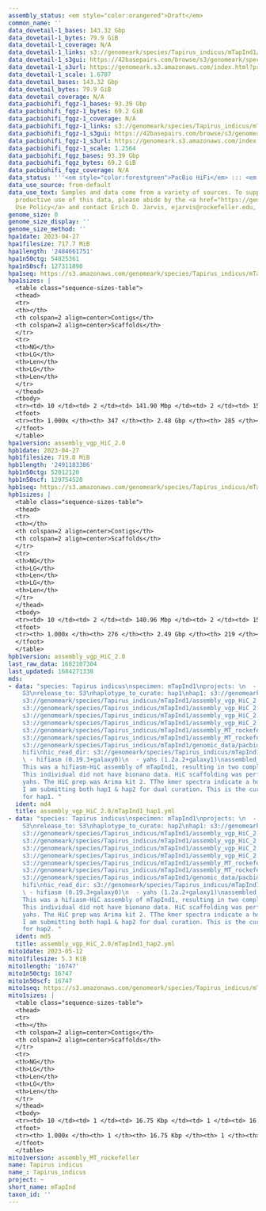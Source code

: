 ```yaml
---
assembly_status: <em style="color:orangered">Draft</em>
common_name: ''
data_dovetail-1_bases: 143.32 Gbp
data_dovetail-1_bytes: 79.9 GiB
data_dovetail-1_coverage: N/A
data_dovetail-1_links: s3://genomeark/species/Tapirus_indicus/mTapInd1/genomic_data/dovetail/<br>
data_dovetail-1_s3gui: https://42basepairs.com/browse/s3/genomeark/species/Tapirus_indicus/mTapInd1/genomic_data/dovetail/
data_dovetail-1_s3url: https://genomeark.s3.amazonaws.com/index.html?prefix=species/Tapirus_indicus/mTapInd1/genomic_data/dovetail/
data_dovetail-1_scale: 1.6707
data_dovetail_bases: 143.32 Gbp
data_dovetail_bytes: 79.9 GiB
data_dovetail_coverage: N/A
data_pacbiohifi_fqgz-1_bases: 93.39 Gbp
data_pacbiohifi_fqgz-1_bytes: 69.2 GiB
data_pacbiohifi_fqgz-1_coverage: N/A
data_pacbiohifi_fqgz-1_links: s3://genomeark/species/Tapirus_indicus/mTapInd1/genomic_data/pacbio_hifi/<br>
data_pacbiohifi_fqgz-1_s3gui: https://42basepairs.com/browse/s3/genomeark/species/Tapirus_indicus/mTapInd1/genomic_data/pacbio_hifi/
data_pacbiohifi_fqgz-1_s3url: https://genomeark.s3.amazonaws.com/index.html?prefix=species/Tapirus_indicus/mTapInd1/genomic_data/pacbio_hifi/
data_pacbiohifi_fqgz-1_scale: 1.2564
data_pacbiohifi_fqgz_bases: 93.39 Gbp
data_pacbiohifi_fqgz_bytes: 69.2 GiB
data_pacbiohifi_fqgz_coverage: N/A
data_status: '''<em style="color:forestgreen">PacBio HiFi</em> ::: <em style="color:forestgreen">Dovetail</em>'''
data_use_source: from-default
data_use_text: Samples and data come from a variety of sources. To support fair and
  productive use of this data, please abide by the <a href="https://genome10k.soe.ucsc.edu/data-use-policies/">Data
  Use Policy</a> and contact Erich D. Jarvis, ejarvis@rockefeller.edu, with any questions.
genome_size: 0
genome_size_display: ''
genome_size_method: ''
hpa1date: 2023-04-27
hpa1filesize: 717.7 MiB
hpa1length: '2484661751'
hpa1n50ctg: 54825361
hpa1n50scf: 127311890
hpa1seq: https://s3.amazonaws.com/genomeark/species/Tapirus_indicus/mTapInd1/assembly_vgp_HiC_2.0/mTapInd1.HiC.hap1.20230427.fasta.gz
hpa1sizes: |
  <table class="sequence-sizes-table">
  <thead>
  <tr>
  <th></th>
  <th colspan=2 align=center>Contigs</th>
  <th colspan=2 align=center>Scaffolds</th>
  </tr>
  <tr>
  <th>NG</th>
  <th>LG</th>
  <th>Len</th>
  <th>LG</th>
  <th>Len</th>
  </tr>
  </thead>
  <tbody>
  <tr><td> 10 </td><td> 2 </td><td> 141.90 Mbp </td><td> 2 </td><td> 156.08 Mbp </td></tr><tr><td> 20 </td><td> 5 </td><td> 87.16 Mbp </td><td> 4 </td><td> 147.66 Mbp </td></tr><tr><td> 30 </td><td> 8 </td><td> 70.66 Mbp </td><td> 5 </td><td> 137.89 Mbp </td></tr><tr><td> 40 </td><td> 12 </td><td> 58.02 Mbp </td><td> 7 </td><td> 128.76 Mbp </td></tr><tr style="background-color:#cccccc;"><td> 50 </td><td> 16 </td><td style="background-color:#88ff88;"> 54.83 Mbp </td><td> 9 </td><td style="background-color:#88ff88;"> 127.31 Mbp </td></tr><tr><td> 60 </td><td> 21 </td><td> 43.62 Mbp </td><td> 11 </td><td> 111.66 Mbp </td></tr><tr><td> 70 </td><td> 27 </td><td> 37.57 Mbp </td><td> 14 </td><td> 88.40 Mbp </td></tr><tr><td> 80 </td><td> 35 </td><td> 27.15 Mbp </td><td> 17 </td><td> 61.01 Mbp </td></tr><tr><td> 90 </td><td> 48 </td><td> 11.13 Mbp </td><td> 22 </td><td> 42.01 Mbp </td></tr><tr><td> 100 </td><td> 347 </td><td> 14.56 Kbp </td><td> 285 </td><td> 14.56 Kbp </td></tr></tbody>
  <tfoot>
  <tr><th> 1.000x </th><th> 347 </th><th> 2.48 Gbp </th><th> 285 </th><th> 2.48 Gbp </th></tr>
  </tfoot>
  </table>
hpa1version: assembly_vgp_HiC_2.0
hpb1date: 2023-04-27
hpb1filesize: 719.0 MiB
hpb1length: '2491183386'
hpb1n50ctg: 52012120
hpb1n50scf: 129754520
hpb1seq: https://s3.amazonaws.com/genomeark/species/Tapirus_indicus/mTapInd1/assembly_vgp_HiC_2.0/mTapInd1.HiC.hap2.20230427.fasta.gz
hpb1sizes: |
  <table class="sequence-sizes-table">
  <thead>
  <tr>
  <th></th>
  <th colspan=2 align=center>Contigs</th>
  <th colspan=2 align=center>Scaffolds</th>
  </tr>
  <tr>
  <th>NG</th>
  <th>LG</th>
  <th>Len</th>
  <th>LG</th>
  <th>Len</th>
  </tr>
  </thead>
  <tbody>
  <tr><td> 10 </td><td> 2 </td><td> 140.96 Mbp </td><td> 2 </td><td> 155.12 Mbp </td></tr><tr><td> 20 </td><td> 5 </td><td> 90.55 Mbp </td><td> 4 </td><td> 146.28 Mbp </td></tr><tr><td> 30 </td><td> 8 </td><td> 74.80 Mbp </td><td> 5 </td><td> 141.61 Mbp </td></tr><tr><td> 40 </td><td> 11 </td><td> 63.05 Mbp </td><td> 7 </td><td> 136.97 Mbp </td></tr><tr style="background-color:#cccccc;"><td> 50 </td><td> 15 </td><td style="background-color:#88ff88;"> 52.01 Mbp </td><td> 9 </td><td style="background-color:#88ff88;"> 129.75 Mbp </td></tr><tr><td> 60 </td><td> 21 </td><td> 42.12 Mbp </td><td> 11 </td><td> 114.52 Mbp </td></tr><tr><td> 70 </td><td> 27 </td><td> 36.62 Mbp </td><td> 14 </td><td> 90.88 Mbp </td></tr><tr><td> 80 </td><td> 34 </td><td> 29.37 Mbp </td><td> 17 </td><td> 61.05 Mbp </td></tr><tr><td> 90 </td><td> 46 </td><td> 14.17 Mbp </td><td> 22 </td><td> 42.04 Mbp </td></tr><tr><td> 100 </td><td> 276 </td><td> 16.70 Kbp </td><td> 219 </td><td> 16.70 Kbp </td></tr></tbody>
  <tfoot>
  <tr><th> 1.000x </th><th> 276 </th><th> 2.49 Gbp </th><th> 219 </th><th> 2.49 Gbp </th></tr>
  </tfoot>
  </table>
hpb1version: assembly_vgp_HiC_2.0
last_raw_data: 1682107304
last_updated: 1684271338
mds:
- data: "species: Tapirus indicus\nspecimen: mTapInd1\nprojects: \n  - vgp\ndata_location:
    S3\nrelease_to: S3\nhaplotype_to_curate: hap1\nhap1: s3://genomeark/species/Tapirus_indicus/mTapInd1/assembly_vgp_HiC_2.0/mTapInd1.HiC.hap1.20230427.fasta.gz\nhap2:
    s3://genomeark/species/Tapirus_indicus/mTapInd1/assembly_vgp_HiC_2.0/mTapInd1.HiC.hap2.20230427.fasta.gz\npretext_hap1:
    s3://genomeark/species/Tapirus_indicus/mTapInd1/assembly_vgp_HiC_2.0/evaluation/hap1/pretext/mTapInd1_hap1__s2_heatmap.pretext\npretext_hap2:
    s3://genomeark/species/Tapirus_indicus/mTapInd1/assembly_vgp_HiC_2.0/evaluation/hap2/pretext/mTapInd1_hap2__s2_heatmap.pretext\nkmer_spectra_img:
    s3://genomeark/species/Tapirus_indicus/mTapInd1/assembly_vgp_HiC_2.0/evaluation/merqury/mTapInd1_png/\nmito:
    s3://genomeark/species/Tapirus_indicus/mTapInd1/assembly_MT_rockefeller/mTapInd1.MT.20230512.fasta.gz\nmito_gb:
    s3://genomeark/species/Tapirus_indicus/mTapInd1/assembly_MT_rockefeller/mTapInd1.MT.20230512.gb\npacbio_read_dir:
    s3://genomeark/species/Tapirus_indicus/mTapInd1/genomic_data/pacbio_hifi/\npacbio_read_type:
    hifi\nhic_read_dir: s3://genomeark/species/Tapirus_indicus/mTapInd1/genomic_data/arima/\npipeline:\n
    \ - hifiasm (0.19.3+galaxy0)\n  - yahs (1.2a.2+galaxy1)\nassembled_by_group: Rockefeller\nnotes:
    This was a hifiasm-HiC assembly of mTapInd1, resulting in two complete haplotypes.
    This individual did not have bionano data. HiC scaffolding was performed with
    yahs. The HiC prep was Arima kit 2. TThe kmer spectra indicate a homogametic specimen.
    I am submitting both hap1 & hap2 for dual curation. This is the curation ticket
    for hap1. "
  ident: md4
  title: assembly_vgp_HiC_2.0/mTapInd1_hap1.yml
- data: "species: Tapirus indicus\nspecimen: mTapInd1\nprojects: \n  - vgp\ndata_location:
    S3\nrelease_to: S3\nhaplotype_to_curate: hap2\nhap1: s3://genomeark/species/Tapirus_indicus/mTapInd1/assembly_vgp_HiC_2.0/mTapInd1.HiC.hap1.20230427.fasta.gz\nhap2:
    s3://genomeark/species/Tapirus_indicus/mTapInd1/assembly_vgp_HiC_2.0/mTapInd1.HiC.hap2.20230427.fasta.gz\npretext_hap1:
    s3://genomeark/species/Tapirus_indicus/mTapInd1/assembly_vgp_HiC_2.0/evaluation/hap1/pretext/mTapInd1_hap1__s2_heatmap.pretext\npretext_hap2:
    s3://genomeark/species/Tapirus_indicus/mTapInd1/assembly_vgp_HiC_2.0/evaluation/hap2/pretext/mTapInd1_hap2__s2_heatmap.pretext\nkmer_spectra_img:
    s3://genomeark/species/Tapirus_indicus/mTapInd1/assembly_vgp_HiC_2.0/evaluation/merqury/mTapInd1_png/\nmito:
    s3://genomeark/species/Tapirus_indicus/mTapInd1/assembly_MT_rockefeller/mTapInd1.MT.20230512.fasta.gz\nmito_gb:
    s3://genomeark/species/Tapirus_indicus/mTapInd1/assembly_MT_rockefeller/mTapInd1.MT.20230512.gb\npacbio_read_dir:
    s3://genomeark/species/Tapirus_indicus/mTapInd1/genomic_data/pacbio_hifi/\npacbio_read_type:
    hifi\nhic_read_dir: s3://genomeark/species/Tapirus_indicus/mTapInd1/genomic_data/arima/\npipeline:\n
    \ - hifiasm (0.19.3+galaxy0)\n  - yahs (1.2a.2+galaxy1)\nassembled_by_group: Rockefeller\nnotes:
    This was a hifiasm-HiC assembly of mTapInd1, resulting in two complete haplotypes.
    This individual did not have bionano data. HiC scaffolding was performed with
    yahs. The HiC prep was Arima kit 2. TThe kmer spectra indicate a homogametic specimen.
    I am submitting both hap1 & hap2 for dual curation. This is the curation ticket
    for hap2. "
  ident: md5
  title: assembly_vgp_HiC_2.0/mTapInd1_hap2.yml
mito1date: 2023-05-12
mito1filesize: 5.3 KiB
mito1length: '16747'
mito1n50ctg: 16747
mito1n50scf: 16747
mito1seq: https://s3.amazonaws.com/genomeark/species/Tapirus_indicus/mTapInd1/assembly_MT_rockefeller/mTapInd1.MT.20230512.fasta.gz
mito1sizes: |
  <table class="sequence-sizes-table">
  <thead>
  <tr>
  <th></th>
  <th colspan=2 align=center>Contigs</th>
  <th colspan=2 align=center>Scaffolds</th>
  </tr>
  <tr>
  <th>NG</th>
  <th>LG</th>
  <th>Len</th>
  <th>LG</th>
  <th>Len</th>
  </tr>
  </thead>
  <tbody>
  <tr><td> 10 </td><td> 1 </td><td> 16.75 Kbp </td><td> 1 </td><td> 16.75 Kbp </td></tr><tr><td> 20 </td><td> 1 </td><td> 16.75 Kbp </td><td> 1 </td><td> 16.75 Kbp </td></tr><tr><td> 30 </td><td> 1 </td><td> 16.75 Kbp </td><td> 1 </td><td> 16.75 Kbp </td></tr><tr><td> 40 </td><td> 1 </td><td> 16.75 Kbp </td><td> 1 </td><td> 16.75 Kbp </td></tr><tr style="background-color:#cccccc;"><td> 50 </td><td> 1 </td><td style="background-color:#ff8888;"> 16.75 Kbp </td><td> 1 </td><td style="background-color:#ff8888;"> 16.75 Kbp </td></tr><tr><td> 60 </td><td> 1 </td><td> 16.75 Kbp </td><td> 1 </td><td> 16.75 Kbp </td></tr><tr><td> 70 </td><td> 1 </td><td> 16.75 Kbp </td><td> 1 </td><td> 16.75 Kbp </td></tr><tr><td> 80 </td><td> 1 </td><td> 16.75 Kbp </td><td> 1 </td><td> 16.75 Kbp </td></tr><tr><td> 90 </td><td> 1 </td><td> 16.75 Kbp </td><td> 1 </td><td> 16.75 Kbp </td></tr><tr><td> 100 </td><td> 1 </td><td> 16.75 Kbp </td><td> 1 </td><td> 16.75 Kbp </td></tr></tbody>
  <tfoot>
  <tr><th> 1.000x </th><th> 1 </th><th> 16.75 Kbp </th><th> 1 </th><th> 16.75 Kbp </th></tr>
  </tfoot>
  </table>
mito1version: assembly_MT_rockefeller
name: Tapirus indicus
name_: Tapirus_indicus
project: ~
short_name: mTapInd
taxon_id: ''
---
```

